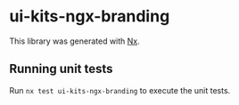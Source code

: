 # ui-kits-ngx-branding

This library was generated with [Nx](https://nx.dev).

## Running unit tests

Run `nx test ui-kits-ngx-branding` to execute the unit tests.

